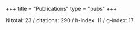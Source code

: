 +++
title = "Publications"
type = "pubs"
+++

N total: 23 / citations: 290 / h-index: 11 / g-index: 17